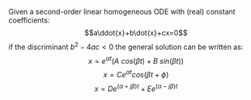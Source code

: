 Given a second-order linear homogeneous ODE with (real) constant coefficients:
$$a\ddot{x}+b\dot{x}+cx=0$$
if the discriminant $b^2-4ac<0$ the general solution can be written as:
$$x=e^{\alpha t}(A~cos(\beta t)+B~sin(\beta t))$$
$$x=Ce^{\alpha t}cos(\beta t+\phi)$$
$$x=De^{(\alpha+j\beta)t}+Ee^{(\alpha-j\beta)t}$$
